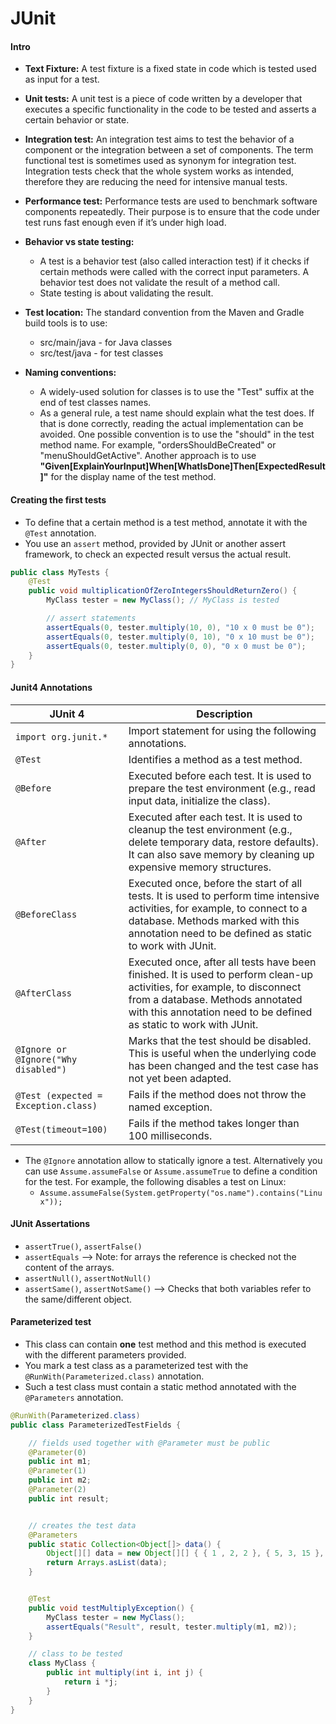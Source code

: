 # JUnit

#### Intro
- **Text Fixture:** A test fixture is a fixed state in code which is tested used as input for a test.
- **Unit tests:** A unit test is a piece of code written by a developer that executes a specific functionality in the code to be tested and asserts a certain behavior or state.
- **Integration test:** An integration test aims to test the behavior of a component or the integration between a set of components. The term functional test is sometimes used as synonym for integration test. Integration tests check that the whole system works as intended, therefore they are reducing the need for intensive manual tests.
- **Performance test:** Performance tests are used to benchmark software components repeatedly. Their purpose is to ensure that the code under test runs fast enough even if it’s under high load.
- **Behavior vs state testing:**
  - A test is a behavior test (also called interaction test) if it checks if certain methods were called with the correct input parameters. A behavior test does not validate the result of a method call.
  - State testing is about validating the result.

- **Test location:** The standard convention from the Maven and Gradle build tools is to use:
  - src/main/java - for Java classes
  - src/test/java - for test classes

- **Naming conventions:**
  - A widely-used solution for classes is to use the "Test" suffix at the end of test classes names.
  - As a general rule, a test name should explain what the test does. If that is done correctly, reading the actual implementation can be avoided. One possible convention is to use the "should" in the test method name. For example, "ordersShouldBeCreated" or "menuShouldGetActive". Another approach is to use **"Given[ExplainYourInput]When[WhatIsDone]Then[ExpectedResult]"** for the display name of the test method.

#### Creating the first tests
- To define that a certain method is a test method, annotate it with the ``@Test`` annotation.
- You use an ``assert`` method, provided by JUnit or another assert framework, to check an expected result versus the actual result.

```java
public class MyTests {
    @Test
    public void multiplicationOfZeroIntegersShouldReturnZero() {
        MyClass tester = new MyClass(); // MyClass is tested

        // assert statements
        assertEquals(0, tester.multiply(10, 0), "10 x 0 must be 0");
        assertEquals(0, tester.multiply(0, 10), "0 x 10 must be 0");
        assertEquals(0, tester.multiply(0, 0), "0 x 0 must be 0");
    }
}
```

#### Junit4 Annotations
**JUnit 4**  |  **Description**
--|--
`import org.junit.*`  |  Import statement for using the following annotations.
`@Test`  |  Identifies a method as a test method.
`@Before`  |  Executed before each test. It is used to prepare the test environment (e.g., read input data, initialize the class).
`@After`  |  Executed after each test. It is used to cleanup the test environment (e.g., delete temporary data, restore defaults). It can also save memory by cleaning up expensive memory structures.
`@BeforeClass`  |  Executed once, before the start of all tests. It is used to perform time intensive activities, for example, to connect to a database. Methods marked with this annotation need to be defined as static to work with JUnit.
`@AfterClass`  |  Executed once, after all tests have been finished. It is used to perform clean-up activities, for example, to disconnect from a database. Methods annotated with this annotation need to be defined as static to work with JUnit.
`@Ignore or @Ignore("Why disabled")`  |  Marks that the test should be disabled. This is useful when the underlying code has been changed and the test case has not yet been adapted.
`@Test (expected = Exception.class)`  |  Fails if the method does not throw the named exception.
`@Test(timeout=100)`  |  Fails if the method takes longer than 100 milliseconds.

- The ``@Ignore`` annotation allow to statically ignore a test. Alternatively you can use ``Assume.assumeFalse`` or ``Assume.assumeTrue`` to define a condition for the test. For example, the following disables a test on Linux:
  - `Assume.assumeFalse(System.getProperty("os.name").contains("Linux"));`

#### JUnit Assertations
- `assertTrue()`, `assertFalse()`
- `assertEquals` --> Note: for arrays the reference is checked not the content of the arrays.
- `assertNull()`, `assertNotNull()`
- `assertSame()`, `assertNotSame()` --> Checks that both variables refer to the same/different object.

#### Parameterized test
- This class can contain **one** test method and this method is executed with the different parameters provided.
- You mark a test class as a parameterized test with the ``@RunWith(Parameterized.class)`` annotation.
- Such a test class must contain a static method annotated with the ``@Parameters`` annotation.


```java
@RunWith(Parameterized.class)
public class ParameterizedTestFields {

    // fields used together with @Parameter must be public
    @Parameter(0)
    public int m1;
    @Parameter(1)
    public int m2;
    @Parameter(2)
    public int result;


    // creates the test data
    @Parameters
    public static Collection<Object[]> data() {
        Object[][] data = new Object[][] { { 1 , 2, 2 }, { 5, 3, 15 }, { 121, 4, 484 } };
        return Arrays.asList(data);
    }


    @Test
    public void testMultiplyException() {
        MyClass tester = new MyClass();
        assertEquals("Result", result, tester.multiply(m1, m2));
    }

    // class to be tested
    class MyClass {
        public int multiply(int i, int j) {
            return i *j;
        }
    }
}
```
